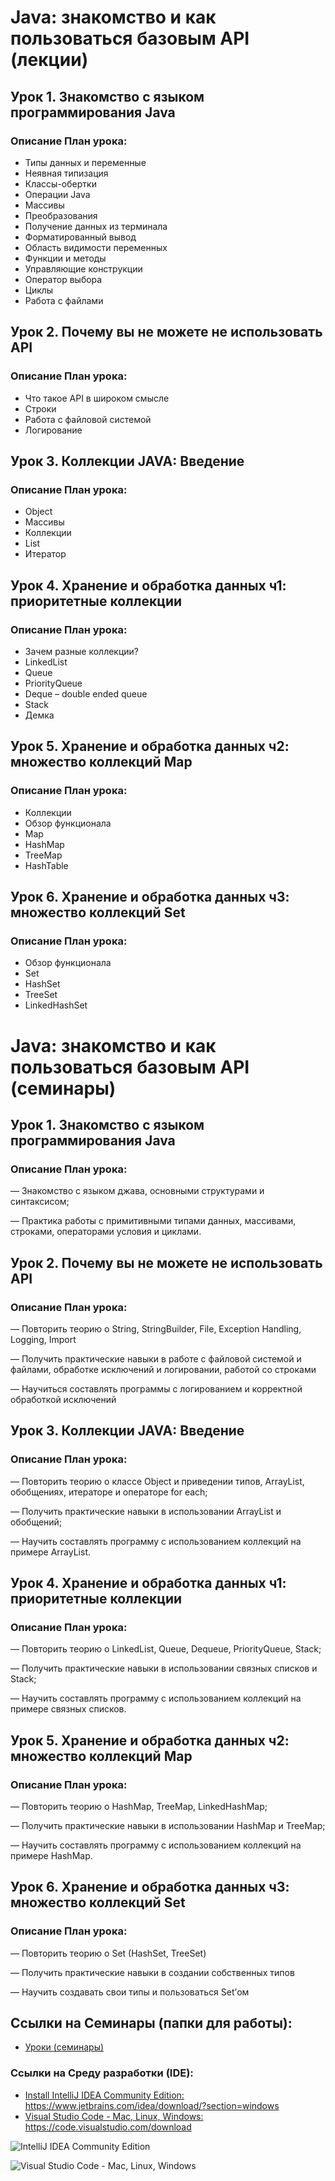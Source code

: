# Java: знакомство и как пользоваться базовым API (лекции)

## Урок 1. Знакомство с языком программирования Java

### Описание План урока:

- Типы данных и переменные
- Неявная типизация
- Классы-обертки
- Операции Java
- Массивы
- Преобразования
- Получение данных из терминала
- Форматированный вывод
- Область видимости переменных
- Функции и методы
- Управляющие конструкции
- Оператор выбора
- Циклы
- Работа с файлами


## Урок 2. Почему вы не можете не использовать API

### Описание План урока:

- Что такое API в широком смысле
- Строки
- Работа с файловой системой
- Логирование


## Урок 3. Коллекции JAVA: Введение

### Описание План урока:

- Object
- Массивы
- Коллекции
- List
- Итератор


## Урок 4. Хранение и обработка данных ч1: приоритетные коллекции

### Описание План урока:

- Зачем разные коллекции?
- LinkedList
- Queue
- PriorityQueue
- Deque – double ended queue
- Stack
- Демка


## Урок 5. Хранение и обработка данных ч2: множество коллекций Map

### Описание План урока:

- Коллекции
- Обзор функционала
- Map
- HashMap
- TreeMap
- HashTable


## Урок 6. Хранение и обработка данных ч3: множество коллекций Set

### Описание План урока:

- Обзор функционала
- Set
- HashSet
- TreeSet
- LinkedHashSet


# Java: знакомство и как пользоваться базовым API (семинары)

## Урок 1. Знакомство с языком программирования Java

### Описание План урока:

— Знакомство с языком джава, основными структурами и синтаксисом;

— Практика работы с примитивными типами данных, массивами, строками, операторами условия и циклами.



## Урок 2. Почему вы не можете не использовать API

### Описание План урока:

— Повторить теорию о String, StringBuilder, File, Exception Handling, Logging, Import

— Получить практические навыки в работе с файловой системой и файлами, обработке исключений и логировании, работой со строками

— Научиться составлять программы с логированием и корректной обработкой исключений



## Урок 3. Коллекции JAVA: Введение

### Описание План урока:

— Повторить теорию о классе Object и приведении типов, ArrayList, обобщениях, итераторе и операторе for each;

— Получить практические навыки в использовании ArrayList и обобщений;

— Научить составлять программу с использованием коллекций на примере ArrayList.



## Урок 4. Хранение и обработка данных ч1: приоритетные коллекции

### Описание План урока:

— Повторить теорию о LinkedList, Queue, Dequeue, PriorityQueue, Stack;

— Получить практические навыки в использовании связных списков и Stack;

— Научить составлять программу с использованием коллекций на примере связных списков.



## Урок 5. Хранение и обработка данных ч2: множество коллекций Map

### Описание План урока:

— Повторить теорию о HashMap, TreeMap, LinkedHashMap;

— Получить практические навыки в использовании HashMap и TreeMap;

— Научить составлять программу с использованием коллекций на примере HashMap.



## Урок 6. Хранение и обработка данных ч3: множество коллекций Set

### Описание План урока:

— Повторить теорию о Set (HashSet, TreeSet)

— Получить практические навыки в создании собственных типов

— Научить создавать свои типы и пользоваться Set’ом





## Ссылки на Семинары (папки для работы):

- [Уроки (семинары) ](https://github.com/stanislavfor/Java_API/tree/main/src/main/java)


### Ссылки на Среду разработки (IDE):
- [Install IntelliJ IDEA Community Edition:](https://www.jetbrains.com/idea/download/?section=windows) https://www.jetbrains.com/idea/download/?section=windows
- [Visual Studio Code - Mac, Linux, Windows:](https://code.visualstudio.com/download) https://code.visualstudio.com/download


![](https://i.ibb.co/gmWZbCT/IDEA-Community-Edition.png "IntelliJ IDEA Community Edition")

![](https://i.ibb.co/b7SfVfr/vscode-ide.png "Visual Studio Code - Mac, Linux, Windows")



